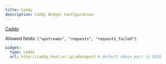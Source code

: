 ```yaml
---
title: Caddy
description: Caddy Widget Configuration
---
```


[Caddy](https://github.com/caddyserver/caddy)

Allowed fields: `["upstreams", "requests", "requests_failed"]`.

```yaml
widget:
  type: caddy
  url: http://caddy.host.or.ip:adminport # default admin port is 2019
```
